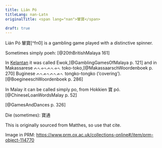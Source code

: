 ```yaml
---
title: Lián Pó
titleLang: nan-Latn
originalTitle: <span lang="nan">輦寶</span>

draft: true
---
```


<p class="lead">
<span lang="nan-Latn" class="noun aka">Lián Pó</span> <span lang="nan" class="aka">輦寶</span>[^fn0] is a gambling game played with a distinctive spinner.
</p>

[^fn0]: Usually transliterated as <span lang="nan-Latn" class="noun aka">Lien Poh</span> in older works.

Sometimes simply poeh: [@20thBritishMalaya 161]

In [Kelantan](https://en.wikipedia.org/wiki/Kelantan) it was called <span lang="mfa" class="noun aka">Ewok</span>,[@GamblingGamesOfMalaya p. 121] and in Makassarese <span lang="mak" class="aka">ᨈᨚᨀᨚᨈᨚᨀᨚ</span> <span lang="mak-Latn" class="aka">toko-toko</span>,[@MakassaarschWoordenboek p. 270] Buginese <span lang="bug" class="aka">ᨈᨚᨃᨚᨈᨚᨃᨚ</span> <span lang="bug-Latn" class="aka">tongko-tongko</span> (‘covering’).[@BoegineeschWoordenboek p. 286]

In Malay it can be called simply <span lang="ms">po</span>, from Hokkien <span lang="nan">寶</span> <span lang="nan-Latn">pó</span>.[@ChineseLoanWordsMalay p. 52]


[@GamesAndDances p. 326]

Die (sometimes):
寶通

This is originally sourced from Matthes, so use that cite.

Image in PRM: https://www.prm.ox.ac.uk/collections-online#/item/prm-object-114770
